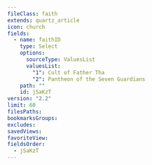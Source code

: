 ```yaml
---
fileClass: faith
extends: quartz_article
icon: church
fields:
  - name: faithID
    type: Select
    options:
      sourceType: ValuesList
      valuesList:
        "1": Cult of Father Tha
        "2": Pantheon of the Seven Guardians
    path: ""
    id: jSaKzT
version: "2.2"
limit: 60
filesPaths: 
bookmarksGroups: 
excludes: 
savedViews: 
favoriteView: 
fieldsOrder:
  - jSaKzT
---
```

